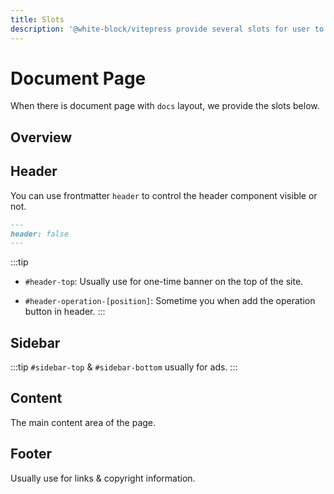 ```yaml
---
title: Slots
description: '@white-block/vitepress provide several slots for user to custom the theme.'
---
```


# Document Page
When there is document page with `docs` layout, we provide the slots below.

## Overview
<script setup>
import SlotsOverview from '../../../.vitepress/theme/pages/packages/vitepress/Slots.vue'
import HeaderSlot from '../../../.vitepress/theme/pages/packages/vitepress/HeaderSlot.vue'
import SidebarSlot from '../../../.vitepress/theme/pages/packages/vitepress/SidebarSlot.vue'
import ContentSlot from '../../../.vitepress/theme/pages/packages/vitepress/ContentSlot.vue'
</script>
<SlotsOverview />

## Header

You can use frontmatter `header` to control the header component visible or not.
```md
---
header: false
---
```
<HeaderSlot />

:::tip
- `#header-top`: Usually use for one-time banner on the top of the site.

- `#header-operation-[position]`: 
Sometime you when add the operation button in header.
:::

## Sidebar
<SidebarSlot />

:::tip
`#sidebar-top` & `#sidebar-bottom` usually for ads. 
:::

## Content
The main content area of the page.
<ContentSlot />

## Footer
Usually use for links & copyright information.

<!-- ### HomePage
#### home-top
![home-top](/vitepress/slots/home-top.png)

#### home-content
![home-top](/vitepress/slots/home-content.png) -->